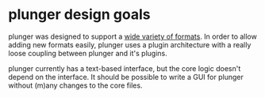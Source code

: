# plunger design goals #

plunger was designed to support a [wide variety of formats](SupportedFormats.md). In order to allow adding new formats easily, plunger uses a plugin architecture with a really loose coupling between plunger and it's plugins.

plunger currently has a text-based interface, but the core logic doesn't depend on the interface. It should be possible to write a GUI for plunger without (m)any changes to the core files.